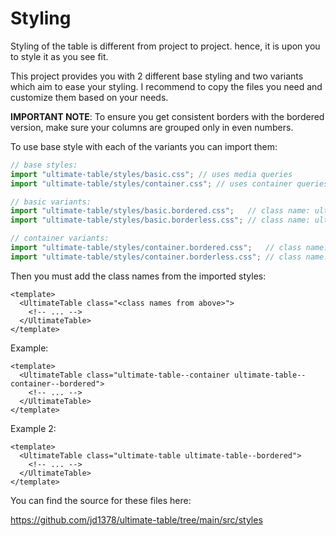 # Styling

Styling of the table is different from project to project. hence, it is upon you to style it as you see fit.

This project provides you with 2 different base styling and two variants which aim to ease your styling. I recommend to copy the files you need and customize them based on your needs.

**IMPORTANT NOTE**: To ensure you get consistent borders with the bordered version, make sure your columns are grouped only in even numbers.

To use base style with each of the variants you can import them:

```ts
// base styles:
import "ultimate-table/styles/basic.css"; // uses media queries         | class name: ultimate-table
import "ultimate-table/styles/container.css"; // uses container queries | class name: ultimate-table--container

// basic variants:
import "ultimate-table/styles/basic.bordered.css";   // class name: ultimate-table--bordered
import "ultimate-table/styles/basic.borderless.css"; // class name: ultimate-table--borderless

// container variants:
import "ultimate-table/styles/container.bordered.css";   // class name: ultimate-table--container--bordered
import "ultimate-table/styles/container.borderless.css"; // class name: ultimate-table--container--borderless
```

Then you must add the class names from the imported styles:

```vue
<template>
  <UltimateTable class="<class names from above>">
    <!-- ... -->
  </UltimateTable>
</template>
```

Example:

```vue
<template>
  <UltimateTable class="ultimate-table--container ultimate-table--container--bordered">
    <!-- ... -->
  </UltimateTable>
</template>
```

Example 2:

```vue
<template>
  <UltimateTable class="ultimate-table ultimate-table--bordered">
    <!-- ... -->
  </UltimateTable>
</template>
```

You can find the source for these files here:

<https://github.com/jd1378/ultimate-table/tree/main/src/styles>
